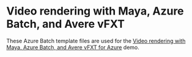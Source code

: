 # Video rendering with Maya, Azure Batch, and Avere vFXT

These Azure Batch template files are used for the [Video rendering with Maya, Azure Batch, and Avere vFXT for Azure](../../../docs/maya_azure_batch_avere_vfxt_demo.md) demo. 
